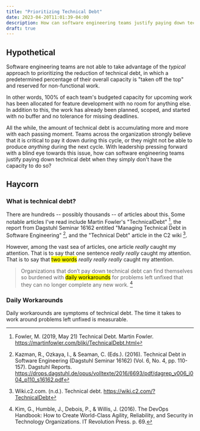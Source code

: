 ```yaml
---
title: "Prioritizing Technical Debt"
date: 2023-04-20T11:01:39-04:00
description: How can software engineering teams justify paying down technical debt when they simply don’t have the capacity to do so?
draft: true
---
```


## Hypothetical

Software engineering teams are not able to take advantage of the _typical_
approach to prioritizing the reduction of technical debt, in which a
predetermined percentage of their overall capacity is "taken off the top" and
reserved for non-functional work.

In other words, 100% of each team's budgeted capacity for upcoming work has
been allocated for feature development with no room for anything else. In
addition to this, the work has already been planned, scoped, and started with
no buffer and no tolerance for missing deadlines.

All the while, the amount of technical debt is accumulating more and more with
each passing moment. Teams across the organization strongly believe that it is
critical to pay it down during this cycle, or they might not be able to produce
_anything_ during the next cycle. With leadership pressing forward with a blind
eye towards this issue, how can software engineering teams justify paying down
technical debt when they simply don't have the capacity to do so?

## Haycorn

### What is technical debt?

There are hundreds -- possibly thousands -- of articles about this. Some
notable articles I've read include Martin Fowler's "TechnicalDebt" [^fn1], the
report from Dagstuhl Seminar 16162 entitled "Managing Technical Debt in
Software Engineering" [^fn2], and the "Technical Debt" article in the C2 wiki
[^fn3].

However, among the vast sea of articles, one article _really_ caught my
attention. That is to say that one sentence _really really_ caught my
attention. That is to say that <mark>two words</mark> _really really really_
caught my attention.

> Organizations that don’t pay down technical debt can find themselves so
> burdened with <mark>daily workarounds</mark> for problems left unfixed that
> they can no longer complete any new work. [^fn4]

### Daily Workarounds

Daily workarounds are symptoms of technical debt.
The time it takes to work around problems left unfixed is measurable.

[^fn1]: Fowler, M. (2019, May 21) Technical Debt. Martin Fowler. https://martinfowler.com/bliki/TechnicalDebt.html
[^fn2]: Kazman, R., Ozkaya, I., & Seaman, C. (Eds.). (2016). Technical Debt in Software Engineering (Dagstuhl Seminar 16162) (Vol. 6, No. 4, pp. 110-157). Dagstuhl Reports. https://drops.dagstuhl.de/opus/volltexte/2016/6693/pdf/dagrep_v006_i004_p110_s16162.pdf
[^fn3]: Wiki.c2.com. (n.d.). Technical debt. https://wiki.c2.com/?TechnicalDebt
[^fn4]: Kim, G., Humble, J., Debois, P., & Willis, J. (2016). The DevOps Handbook: How to Create World-Class Agility, Reliability, and Security in Technology Organizations. IT Revolution Press. p. 69.
